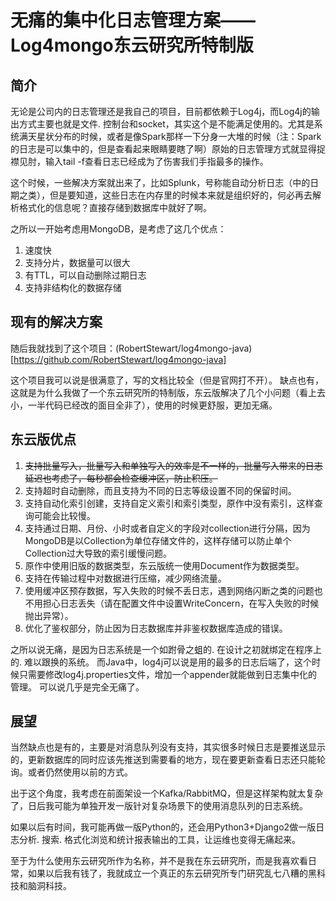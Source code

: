 # 无痛的集中化日志管理方案——Log4mongo东云研究所特制版

## 简介
无论是公司内的日志管理还是我自己的项目，目前都依赖于Log4j，而Log4j的输出方式主要也就是文件. 控制台和socket，其实这个是不能满足使用的。尤其是系统满天星状分布的时候，或者是像Spark那样一下分身一大堆的时候（注：Spark的日志是可以集中的，但是查看起来眼睛要瞎了啊）原始的日志管理方式就显得捉襟见肘，输入tail -f查看日志已经成为了伤害我们手指最多的操作。

这个时候，一些解决方案就出来了，比如Splunk，号称能自动分析日志（中的日期之类），但是要知道，这些日志在内存里的时候本来就是组织好的，何必再去解析格式化的信息呢？直接存储到数据库中就好了啊。

之所以一开始考虑用MongoDB，是考虑了这几个优点：

1. 速度快
2. 支持分片，数据量可以很大
3. 有TTL，可以自动删除过期日志
4. 支持非结构化的数据存储

## 现有的解决方案

随后我就找到了这个项目：(RobertStewart/log4mongo-java)[https://github.com/RobertStewart/log4mongo-java]

这个项目我可以说是很满意了，写的文档比较全（但是官网打不开）。
缺点也有，这就是为什么我做了一个东云研究所的特制版，东云版解决了几个小问题（看上去小，一半代码已经改的面目全非了），使用的时候更舒服，更加无痛。

## 东云版优点

1. <del>支持批量写入，批量写入和单独写入的效率是不一样的，批量写入带来的日志延迟也考虑了，每秒都会检查缓冲区，防止积压。</del>
2. 支持超时自动删除，而且支持为不同的日志等级设置不同的保留时间。
3. 支持自动化索引创建，支持自定义索引和索引类型，原作中没有索引，这样查询可能会比较慢。
4. 支持通过日期、月份、小时或者自定义的字段对collection进行分隔，因为MongoDB是以Collection为单位存储文件的，这样存储可以防止单个Collection过大导致的索引缓慢问题。
5. 原作中使用旧版的数据类型，东云版统一使用Document作为数据类型。
6. 支持在传输过程中对数据进行压缩，减少网络流量。
7. 使用缓冲区预存数据，写入失败的时候不丢日志，遇到网络闪断之类的问题也不用担心日志丢失（请在配置文件中设置WriteConcern，在写入失败的时候抛出异常）。
8. 优化了鉴权部分，防止因为日志数据库并非鉴权数据库造成的错误。

之所以说无痛，是因为日志系统是一个如跗骨之蛆的. 在设计之初就绑定在程序上的. 难以跟换的系统。
而Java中，log4j可以说是用的最多的日志后端了，这个时候只需要修改log4j.properties文件，增加一个appender就能做到日志集中化的管理。
可以说几乎是完全无痛了。

## 展望

当然缺点也是有的，主要是对消息队列没有支持，其实很多时候日志是要推送显示的，更新数据库的同时应该先推送到需要看的地方，现在要更新查看日志还只能轮询。或者仍然使用以前的方式。

出于这个角度，我考虑在前面架设一个Kafka/RabbitMQ，但是这样架构就太复杂了，日后我可能为单独开发一版针对复杂场景下的使用消息队列的日志系统。

如果以后有时间，我可能再做一版Python的，还会用Python3+Django2做一版日志分析. 搜索. 格式化浏览和统计报表输出的工具，让运维也变得无痛起来。

至于为什么使用东云研究所作为名称，并不是我在东云研究所，而是我喜欢看日常，如果以后我有钱了，我就成立一个真正的东云研究所专门研究乱七八糟的黑科技和脑洞科技。